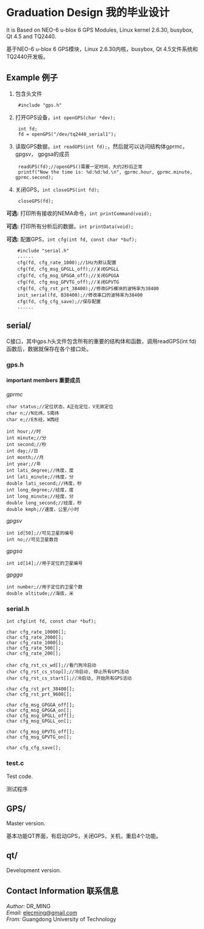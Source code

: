 # Graduation Design 我的毕业设计

It is Based on NEO-6 u-blox 6 GPS Modules, Linux kernel 2.6.30, busybox, Qt 4.5 and TQ2440.

基于NEO-6 u-blox 6 GPS模块，Linux 2.6.30内核，busybox, Qt 4.5文件系统和TQ2440开发板。


## Example 例子

1. 包含头文件 

        #include "gps.h"

1. 打开GPS设备，`int openGPS(char *dev);`   

        int fd;  
        fd = openGPS("/dev/tq2440_serial1");

2. 读取GPS数据，`int readGPS(int fd);`，然后就可以访问结构体gprmc， gpgsv， gpgsa的成员

        readGPS(fd);//openGPS()需要一定时间，大约2秒后正常
        printf("Now the time is: %d:%d:%d.\n", gprmc.hour, gprmc.minute, gprmc.second);

3. 关闭GPS，`int closeGPS(int fd);`

        closeGPS(fd);

__可选:__ 打印所有接收的NEMA命令，`int printCommand(void);`

__可选:__ 打印所有分析后的数据，`int printData(void);`

__可选:__ 配置GPS，`int cfg(int fd, const char *buf);`

        #include "serial.h"
        ......
        cfg(fd, cfg_rate_1000);//1Hz为默认配置
        cfg(fd, cfg_msg_GPGLL_off);//关闭GPGLL
        cfg(fd, cfg_msg_GPGGA_off);//关闭GPGGA
        cfg(fd, cfg_msg_GPVTG_off);//关闭GPVTG
        cfg(fd, cfg_rst_prt_38400);//修改GPS模块的波特率为38400
        init_serial(fd, B38400);//修改串口的波特率为38400
        cfg(fd, cfg_cfg_save);//保存配置
        ......

## serial/

C接口，其中gps.h头文件包含所有的重要的结构体和函数，调用readGPS(int fd)函数后，数据就保存在各个接口处。
### gps.h
#### important members 重要成员
*gprmc*

    char status;//定位状态，A正在定位，V无效定位
    char n;//N北纬，S南纬
	char e;//E东经，W西经
	
	int hour;//时
	int minute;//分
	int second;//秒
	int day;//日
	int month;//月
	int year;//年
	int lati_degree;//纬度，度
	int lati_minute;//纬度，分
	double lati_second;//纬度，秒
	int long_degree;//经度，度
	int long_minute;//经度，分
	double long_second;//经度，秒
	double kmph;//速度，公里/小时
	
*gpgsv*

    int id[50];//可见卫星的编号
	int no;//可见卫星数目
	
*gpgsa*

	int id[14];//用于定位的卫星编号 
	
*gpgga*
    
    int number;//用于定位的卫星个数
    double altitude;//海拔，米
    
### serial.h
    int cfg(int fd, const char *buf);
    
    char cfg_rate_10000[];   
    char cfg_rate_2000[];   
    char cfg_rate_1000[];   
    char cfg_rate_500[];   
    char cfg_rate_200[];   
    
    char cfg_rst_cs_wd[];//看门狗冷启动
    char cfg_rst_cs_stop[];//冷启动, 停止所有GPS活动
    char cfg_rst_cs_start[];//冷启动, 开始所有GPS活动
    
    char cfg_rst_prt_38400[];
    char cfg_rst_prt_9600[];
    
    char cfg_msg_GPGGA_off[];
    char cfg_msg_GPGGA_on[];
    char cfg_msg_GPGLL_off[];
    char cfg_msg_GPGLL_on[];
    
    char cfg_msg_GPVTG_off[];
    char cfg_msg_GPVTG_on[];
    
    char cfg_cfg_save[];


### test.c
Test code.

测试程序


## GPS/

Master version.

基本功能QT界面，有启动GPS，关闭GPS，关机，重启4个功能。

## qt/

Development version.

## Contact Information 联系信息

*Author:* DR_MING  
*Email:* elecming@gmail.com   
*From:* Guangdong University of Technology  
